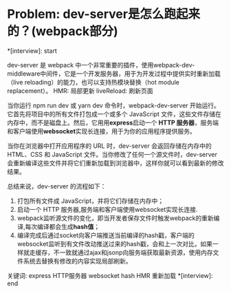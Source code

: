 # Problem: dev-server是怎么跑起来的？(webpack部分)

*[interview]: start

dev-server 是 webpack 中一个非常重要的插件，使用webpack-dev-middleware中间件，它是一个开发服务器，用于为开发过程中提供实时重新加载（live reloading）的能力，也可以支持热模块替换（hot module replacement）。
HMR: 局部更新
liveReload: 刷新页面

当你运行 npm run dev 或 yarn dev 命令时，webpack-dev-server 开始运行。它首先将项目中的所有文件打包成一个或多个 JavaScript 文件，这些文件存储在内存中，而不是磁盘上。然后，它用用**express**启动一个 **HTTP 服务器**，服务端和客户端使用**websocket**实现长连接，用于为你的应用程序提供服务。

当你在浏览器中打开应用程序的 URL 时，dev-server 会返回存储在内存中的 HTML、CSS 和 JavaScript 文件。当你修改了任何一个源文件时，dev-server 会重新编译这些文件并将它们重新加载到浏览器中，这样你就可以看到最新的修改结果。

总结来说，dev-server 的流程如下：

1. 打包所有文件成 JavaScript，并将它们存储在内存中；
2. 启动一个 HTTP 服务器,服务端和客户端使用websocket实现长连接.
3. webpack监听源文件的变化，即当开发者保存文件时触发webpack的重新编译,每次编译都会生成**hash值**；
4. 编译完成后通过socket向客户端推送当前编译的hash戳，客户端的websocket监听到有文件改动推送过来的hash戳，会和上一次对比，如果一样就走缓存，不一致就通过ajax和jsonp向服务端获取最新资源，使用内存文件系统去替换有修改的内容实现局部刷新。


关键词: express HTTP服务器 websocket hash HMR 重新加载
*[interview]: end
